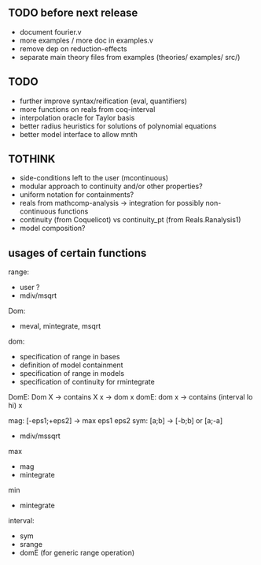 ## TODO before next release

- document fourier.v
- more examples / more doc in examples.v
- remove dep on reduction-effects
- separate main theory files from examples (theories/ examples/ src/)

## TODO

- further improve syntax/reification (eval, quantifiers)
- more functions on reals from coq-interval
- interpolation oracle for Taylor basis
- better radius heuristics for solutions of polynomial equations
- better model interface to allow mnth

## TOTHINK

- side-conditions left to the user (mcontinuous)
- modular approach to continuity and/or other properties?
- uniform notation for containments?
- reals from mathcomp-analysis -> integration for possibly non-continuous functions
- continuity (from Coquelicot) vs continuity_pt (from Reals.Ranalysis1)
- model composition?
  

## usages of certain functions

range:
- user ?
- mdiv/msqrt

Dom:
- meval, mintegrate, msqrt

dom:
- specification of range in bases
- definition of model containment
- specification of range in models
- specification of continuity for rmintegrate

DomE: Dom X -> contains X x -> dom x
domE: dom x -> contains (interval lo hi) x


mag: [-eps1;+eps2] -> max eps1 eps2
sym: [a;b] -> [-b;b] or [a;-a]
- mdiv/mssqrt

max
- mag
- mintegrate

min
- mintegrate

interval:
- sym
- srange
- domE (for generic range operation)

